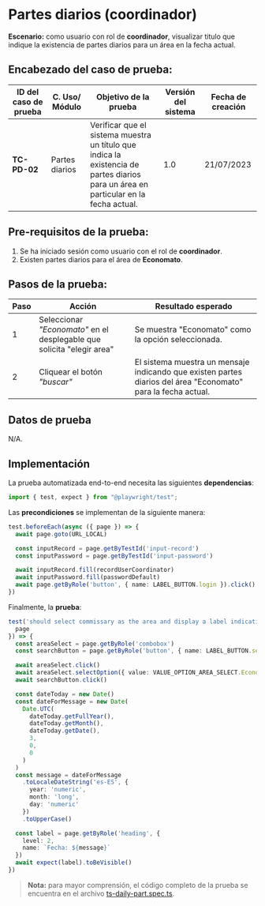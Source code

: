 # Partes diarios (coordinador)

**Escenario:** como usuario con rol de **coordinador**, visualizar titulo que indique la existencia de partes diarios para un área en la fecha actual.

## Encabezado del caso de prueba:

| ID del caso de prueba | C. Uso/ Módulo | Objetivo de la prueba                                                                                                                | Versión del sistema | Fecha de creación |
| --------------------- | -------------- | ------------------------------------------------------------------------------------------------------------------------------------ | ------------------- | ----------------- |
| **TC-PD-02**          | Partes diarios | Verificar que el sistema muestra un título que indica la existencia de partes diarios para un área en particular en la fecha actual. | 1.0                 | 21/07/2023        |

## Pre-requisitos de la prueba:

1. Se ha iniciado sesión como usuario con el rol de **coordinador**.
2. Existen partes diarios para el área de **Economato**.

## Pasos de la prueba:

| Paso | Acción                                                                 | Resultado esperado                                                                                            |
| ---- | ---------------------------------------------------------------------- | ------------------------------------------------------------------------------------------------------------- |
| 1    | Seleccionar _"Economato"_ en el desplegable que solicita "elegir area" | Se muestra "Economato" como la opción seleccionada.                                                           |
| 2    | Cliquear el botón _"buscar"_                                           | El sistema muestra un mensaje indicando que existen partes diarios del área "Economato" para la fecha actual. |

## Datos de prueba

N/A.

## Implementación

La prueba automatizada end-to-end necesita las siguientes **dependencias**:

```typescript
import { test, expect } from "@playwright/test";
```

Las **precondiciones** se implementan de la siguiente manera:

```typescript
test.beforeEach(async ({ page }) => {
  await page.goto(URL_LOCAL)

  const inputRecord = page.getByTestId('input-record')
  const inputPassword = page.getByTestId('input-password')

  await inputRecord.fill(recordUserCoordinator)
  await inputPassword.fill(passwordDefault)
  await page.getByRole('button', { name: LABEL_BUTTON.login }).click()
})
```

Finalmente, la **prueba**:

```typescript
test('should select commissary as the area and display a label indicating that there are daily parts for the current date', async ({
  page
}) => {
  const areaSelect = page.getByRole('combobox')
  const searchButton = page.getByRole('button', { name: LABEL_BUTTON.search })

  await areaSelect.click()
  await areaSelect.selectOption({ value: VALUE_OPTION_AREA_SELECT.Economato })
  await searchButton.click()

  const dateToday = new Date()
  const dateForMessage = new Date(
    Date.UTC(
      dateToday.getFullYear(),
      dateToday.getMonth(),
      dateToday.getDate(),
      3,
      0,
      0
    )
  )
  const message = dateForMessage
    .toLocaleDateString('es-ES', {
      year: 'numeric',
      month: 'long',
      day: 'numeric'
    })
    .toUpperCase()

  const label = page.getByRole('heading', {
    level: 2,
    name: `Fecha: ${message}`
  })
  await expect(label).toBeVisible()
})
```

> **Nota:** para mayor comprensión, el código completo de la prueba se encuentra en el archivo [ts-daily-part.spec.ts](/e2e/menu_coordinator/ts-daily-part.spec.ts).
